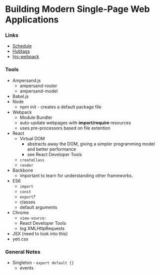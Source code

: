 # Building Modern Single-Page Web Applications

### Links
- [Schedule](https://github.com/HenrikJoreteg/masters)
- [Hubtags](https://github.com/henrikjoreteg/hubtags.com)
- [hjs-webpack](https://github.com/HenrikJoreteg/hjs-webpack)

### Tools
- Ampersand.js
  - ampersand-router
  - ampersand-model
- Babel.js
- Node
  - npm init - creates a default package file
- Webpack
  - Module Bundler
  - auto-update webpages with **import/require** resources
  - uses pre-processors based on file extention
- React
  - Virtual DOM
    - abstracts away the DOM, giving a simpler programming model and better performance
    - see React Developer Tools
  - `createClass`
  - `render`
- Backbone
  - important to learn for understanding other frameworks.
- ES6
  - `import`
  - `const`
  - `export`?
  - classes
  - default arguments
- Chrome
  - `view-source:`
  - React Developer Tools
  - log XMLHttpRequests
- JSX (need to look into this)
- yeti.css

### General Notes
- Singleton - `export default {}`
  - events
